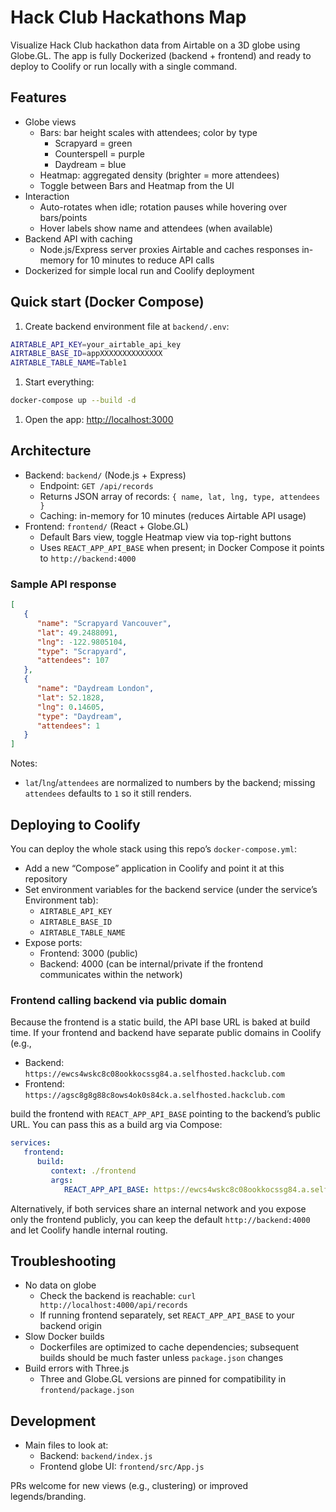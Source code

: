 # Hack Club Hackathons Map

Visualize Hack Club hackathon data from Airtable on a 3D globe using Globe.GL. The app is fully Dockerized (backend + frontend) and ready to deploy to Coolify or run locally with a single command.

## Features

- Globe views
   - Bars: bar height scales with attendees; color by type
      - Scrapyard = green
      - Counterspell = purple
      - Daydream = blue
   - Heatmap: aggregated density (brighter = more attendees)
   - Toggle between Bars and Heatmap from the UI
- Interaction
   - Auto-rotates when idle; rotation pauses while hovering over bars/points
   - Hover labels show name and attendees (when available)
- Backend API with caching
   - Node.js/Express server proxies Airtable and caches responses in-memory for 10 minutes to reduce API calls
- Dockerized for simple local run and Coolify deployment

## Quick start (Docker Compose)

1. Create backend environment file at `backend/.env`:

```bash
AIRTABLE_API_KEY=your_airtable_api_key
AIRTABLE_BASE_ID=appXXXXXXXXXXXXXX
AIRTABLE_TABLE_NAME=Table1
```

1. Start everything:

```bash
docker-compose up --build -d
```

1. Open the app: <http://localhost:3000>

## Architecture

- Backend: `backend/` (Node.js + Express)
   - Endpoint: `GET /api/records`
   - Returns JSON array of records: `{ name, lat, lng, type, attendees }`
   - Caching: in-memory for 10 minutes (reduces Airtable API usage)
- Frontend: `frontend/` (React + Globe.GL)
   - Default Bars view, toggle Heatmap view via top-right buttons
   - Uses `REACT_APP_API_BASE` when present; in Docker Compose it points to `http://backend:4000`

### Sample API response

```json
[
   {
      "name": "Scrapyard Vancouver",
      "lat": 49.2488091,
      "lng": -122.9805104,
      "type": "Scrapyard",
      "attendees": 107
   },
   {
      "name": "Daydream London",
      "lat": 52.1828,
      "lng": 0.14605,
      "type": "Daydream",
      "attendees": 1
   }
]
```

Notes:
- `lat`/`lng`/`attendees` are normalized to numbers by the backend; missing `attendees` defaults to `1` so it still renders.

## Deploying to Coolify

You can deploy the whole stack using this repo’s `docker-compose.yml`:

- Add a new “Compose” application in Coolify and point it at this repository
- Set environment variables for the backend service (under the service’s Environment tab):
   - `AIRTABLE_API_KEY`
   - `AIRTABLE_BASE_ID`
   - `AIRTABLE_TABLE_NAME`
- Expose ports:
   - Frontend: 3000 (public)
   - Backend: 4000 (can be internal/private if the frontend communicates within the network)

### Frontend calling backend via public domain

Because the frontend is a static build, the API base URL is baked at build time. If your frontend and backend have separate public domains in Coolify (e.g.,

- Backend: `https://ewcs4wskc8c08ookkocssg84.a.selfhosted.hackclub.com`
- Frontend: `https://agsc8g8g88c8ows4ok0s84ck.a.selfhosted.hackclub.com`

build the frontend with `REACT_APP_API_BASE` pointing to the backend’s public URL. You can pass this as a build arg via Compose:

```yaml
services:
   frontend:
      build:
         context: ./frontend
         args:
            REACT_APP_API_BASE: https://ewcs4wskc8c08ookkocssg84.a.selfhosted.hackclub.com
```

Alternatively, if both services share an internal network and you expose only the frontend publicly, you can keep the default `http://backend:4000` and let Coolify handle internal routing.

## Troubleshooting

- No data on globe
   - Check the backend is reachable: `curl http://localhost:4000/api/records`
   - If running frontend separately, set `REACT_APP_API_BASE` to your backend origin
- Slow Docker builds
   - Dockerfiles are optimized to cache dependencies; subsequent builds should be much faster unless `package.json` changes
- Build errors with Three.js
   - Three and Globe.GL versions are pinned for compatibility in `frontend/package.json`

## Development

- Main files to look at:
   - Backend: `backend/index.js`
   - Frontend globe UI: `frontend/src/App.js`

PRs welcome for new views (e.g., clustering) or improved legends/branding.
